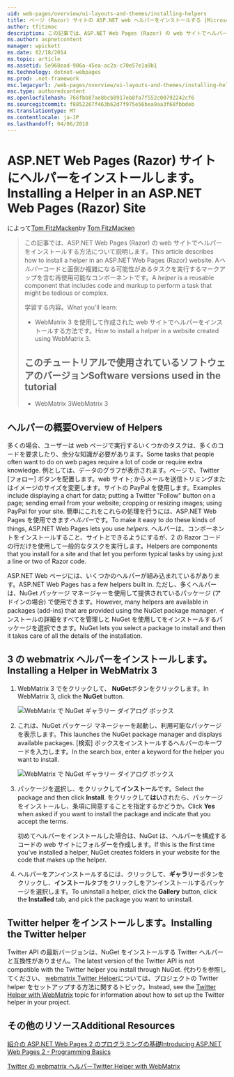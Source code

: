 ```yaml
---
uid: web-pages/overview/ui-layouts-and-themes/installing-helpers
title: ページ (Razor) サイトの ASP.NET web ヘルパーをインストールする |Microsoft ドキュメント
author: tfitzmac
description: この記事では、ASP.NET Web Pages (Razor) の web サイトでヘルパーをインストールする方法について説明します。 コードおよびごとにマークアップを含む再使用可能なコンポーネントをヘルパーには.
ms.author: aspnetcontent
manager: wpickett
ms.date: 02/18/2014
ms.topic: article
ms.assetid: 5e968ead-906a-45ea-ac2a-c70e57e1a9b1
ms.technology: dotnet-webpages
ms.prod: .net-framework
msc.legacyurl: /web-pages/overview/ui-layouts-and-themes/installing-helpers
msc.type: authoredcontent
ms.openlocfilehash: 766fbb87ae8bcb8917eb8fa7f552c00792242cf6
ms.sourcegitcommit: f8852267f463b62d7f975e56bea9aa3f68fbbdeb
ms.translationtype: MT
ms.contentlocale: ja-JP
ms.lasthandoff: 04/06/2018
---
```

<a name="installing-a-helper-in-an-aspnet-web-pages-razor-site"></a><span data-ttu-id="9e958-104">ASP.NET Web Pages (Razor) サイトにヘルパーをインストールします。</span><span class="sxs-lookup"><span data-stu-id="9e958-104">Installing a Helper in an ASP.NET Web Pages (Razor) Site</span></span>
====================
<span data-ttu-id="9e958-105">によって[Tom FitzMacken](https://github.com/tfitzmac)</span><span class="sxs-lookup"><span data-stu-id="9e958-105">by [Tom FitzMacken](https://github.com/tfitzmac)</span></span>

> <span data-ttu-id="9e958-106">この記事では、ASP.NET Web Pages (Razor) の web サイトでヘルパーをインストールする方法について説明します。</span><span class="sxs-lookup"><span data-stu-id="9e958-106">This article describes how to install a helper in an ASP.NET Web Pages (Razor) website.</span></span> <span data-ttu-id="9e958-107">A*ヘルパー*コードと面倒か複雑になる可能性があるタスクを実行するマークアップを含む再使用可能なコンポーネントです。</span><span class="sxs-lookup"><span data-stu-id="9e958-107">A *helper* is a reusable component that includes code and markup to perform a task that might be tedious or complex.</span></span>
> 
> <span data-ttu-id="9e958-108">学習する内容。</span><span class="sxs-lookup"><span data-stu-id="9e958-108">What you'll learn:</span></span>
> 
> - <span data-ttu-id="9e958-109">WebMatrix 3 を使用して作成された web サイトでヘルパーをインストールする方法です。</span><span class="sxs-lookup"><span data-stu-id="9e958-109">How to install a helper in a website created using WebMatrix 3.</span></span>
>   
> 
> ## <a name="software-versions-used-in-the-tutorial"></a><span data-ttu-id="9e958-110">このチュートリアルで使用されているソフトウェアのバージョン</span><span class="sxs-lookup"><span data-stu-id="9e958-110">Software versions used in the tutorial</span></span>
> 
> 
> - <span data-ttu-id="9e958-111">WebMatrix 3</span><span class="sxs-lookup"><span data-stu-id="9e958-111">WebMatrix 3</span></span>


## <a name="overview-of-helpers"></a><span data-ttu-id="9e958-112">ヘルパーの概要</span><span class="sxs-lookup"><span data-stu-id="9e958-112">Overview of Helpers</span></span>

<span data-ttu-id="9e958-113">多くの場合、ユーザーは web ページで実行するいくつかのタスクは、多くのコードを要求したり、余分な知識が必要があります。</span><span class="sxs-lookup"><span data-stu-id="9e958-113">Some tasks that people often want to do on web pages require a lot of code or require extra knowledge.</span></span> <span data-ttu-id="9e958-114">例としては、データのグラフが表示されます。ページで、Twitter [フォロー] ボタンを配置します。web サイト; からメールを送信トリミングまたはイメージのサイズを変更します。サイトの PayPal を使用します。</span><span class="sxs-lookup"><span data-stu-id="9e958-114">Examples include displaying a chart for data; putting a Twitter "Follow" button on a page; sending email from your website; cropping or resizing images; using PayPal for your site.</span></span> <span data-ttu-id="9e958-115">簡単にこれをこれらの処理を行うには、ASP.NET Web Pages を使用できます*ヘルパー*です。</span><span class="sxs-lookup"><span data-stu-id="9e958-115">To make it easy to do these kinds of things, ASP.NET Web Pages lets you use *helpers*.</span></span> <span data-ttu-id="9e958-116">ヘルパーは、コンポーネントをインストールすること、サイトとできるようにするが、2 の Razor コードの行だけを使用して一般的なタスクを実行します。</span><span class="sxs-lookup"><span data-stu-id="9e958-116">Helpers are components that you install for a site and that let you perform typical tasks by using just a line or two of Razor code.</span></span>

<span data-ttu-id="9e958-117">ASP.NET Web ページには、いくつかのヘルパーが組み込まれているがあります。</span><span class="sxs-lookup"><span data-stu-id="9e958-117">ASP.NET Web Pages has a few helpers built in.</span></span> <span data-ttu-id="9e958-118">ただし、多くヘルパーは、NuGet パッケージ マネージャーを使用して提供されているパッケージ (アドインの場合) で使用できます。</span><span class="sxs-lookup"><span data-stu-id="9e958-118">However, many helpers are available in packages (add-ins) that are provided using the NuGet package manager.</span></span> <span data-ttu-id="9e958-119">インストールの詳細をすべてを管理しと NuGet を使用してをインストールするパッケージを選択できます。</span><span class="sxs-lookup"><span data-stu-id="9e958-119">NuGet lets you select a package to install and then it takes care of all the details of the installation.</span></span>

## <a name="installing-a-helper-in-webmatrix-3"></a><span data-ttu-id="9e958-120">3 の webmatrix ヘルパーをインストールします。</span><span class="sxs-lookup"><span data-stu-id="9e958-120">Installing a Helper in WebMatrix 3</span></span>

1. <span data-ttu-id="9e958-121">WebMatrix 3 でをクリックして、 **NuGet**ボタンをクリックします。</span><span class="sxs-lookup"><span data-stu-id="9e958-121">In WebMatrix 3, click the **NuGet** button.</span></span>

    ![WebMatrix で NuGet ギャラリー ダイアログ ボックス](installing-helpers/_static/image1.png)
2. <span data-ttu-id="9e958-123">これは、NuGet パッケージ マネージャーを起動し、利用可能なパッケージを表示します。</span><span class="sxs-lookup"><span data-stu-id="9e958-123">This launches the NuGet package manager and displays available packages.</span></span> <span data-ttu-id="9e958-124">[検索] ボックスをインストールするヘルパーのキーワードを入力します。</span><span class="sxs-lookup"><span data-stu-id="9e958-124">In the search box, enter a keyword for the helper you want to install.</span></span>

    ![WebMatrix で NuGet ギャラリー ダイアログ ボックス](installing-helpers/_static/image2.png)
3. <span data-ttu-id="9e958-126">パッケージを選択し、をクリックして**インストール**です。</span><span class="sxs-lookup"><span data-stu-id="9e958-126">Select the package and then click **Install**.</span></span> <span data-ttu-id="9e958-127">をクリックして**はい**されたら、パッケージをインストールし、条項に同意することを指定するかどうか。</span><span class="sxs-lookup"><span data-stu-id="9e958-127">Click **Yes** when asked if you want to install the package and indicate that you accept the terms.</span></span>

     <span data-ttu-id="9e958-128">初めてヘルパーをインストールした場合は、NuGet は、ヘルパーを構成するコードの web サイトにフォルダーを作成します。</span><span class="sxs-lookup"><span data-stu-id="9e958-128">If this is the first time you've installed a helper, NuGet creates folders in your website for the code that makes up the helper.</span></span>
4. <span data-ttu-id="9e958-129">ヘルパーをアンインストールするには、クリックして、**ギャラリー**ボタンをクリックし、**インストール**タブをクリックしをアンインストールするパッケージを選択します。</span><span class="sxs-lookup"><span data-stu-id="9e958-129">To uninstall a helper, click the **Gallery** button, click the **Installed** tab, and pick the package you want to uninstall.</span></span>

## <a name="installing-the-twitter-helper"></a><span data-ttu-id="9e958-130">Twitter helper をインストールします。</span><span class="sxs-lookup"><span data-stu-id="9e958-130">Installing the Twitter helper</span></span>

<span data-ttu-id="9e958-131">Twitter API の最新バージョンは、NuGet をインストールする Twitter ヘルパーと互換性がありません。</span><span class="sxs-lookup"><span data-stu-id="9e958-131">The latest version of the Twitter API is not compatible with the Twitter helper you install through NuGet.</span></span> <span data-ttu-id="9e958-132">代わりを参照してください、 [webmatrix Twitter Helper](twitter-helper.md)については、プロジェクトの Twitter helper をセットアップする方法に関するトピック。</span><span class="sxs-lookup"><span data-stu-id="9e958-132">Instead, see the [Twitter Helper with WebMatrix](twitter-helper.md) topic for information about how to set up the Twitter helper in your project.</span></span>

<a id="Additional_Resources"></a>
## <a name="additional-resources"></a><span data-ttu-id="9e958-133">その他のリソース</span><span class="sxs-lookup"><span data-stu-id="9e958-133">Additional Resources</span></span>


[<span data-ttu-id="9e958-134">紹介の ASP.NET Web Pages 2 のプログラミングの基礎</span><span class="sxs-lookup"><span data-stu-id="9e958-134">Introducing ASP.NET Web Pages 2 - Programming Basics</span></span>](../getting-started/introducing-razor-syntax-c.md)

[<span data-ttu-id="9e958-135">Twitter の webmatrix ヘルパー</span><span class="sxs-lookup"><span data-stu-id="9e958-135">Twitter Helper with WebMatrix</span></span>](twitter-helper.md)
